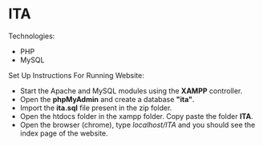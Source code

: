 # ITA

Technologies:

- PHP
- MySQL

 Set Up Instructions For Running Website:
 
- Start the Apache and MySQL modules using the **XAMPP** controller.
- Open the **phpMyAdmin** and create a database **"ita"**. 
- Import the **ita.sql** file present in the zip folder.
- Open the htdocs folder in the xampp folder. Copy paste the folder **ITA**.
- Open the browser (chrome), type *localhost/ITA* and you should see the index page of the website.

